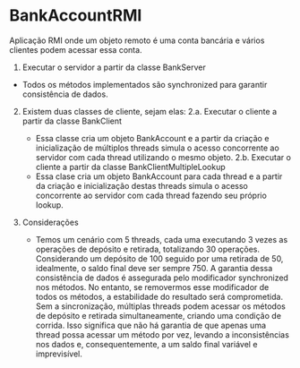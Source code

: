 # BankAccountRMI
Aplicação RMI onde um objeto remoto é uma conta bancária e vários clientes podem acessar essa conta.

1. Executar o servidor a partir da classe BankServer
  - Todos os métodos implementados são synchronized para garantir consistência de dados.

2. Existem duas classes de cliente, sejam elas:
  2.a. Executar o cliente a partir da classe BankClient
    - Essa classe cria um objeto BankAccount e a partir da criação e inicialização de múltiplos threads simula o acesso concorrente ao servidor com cada thread utilizando o mesmo objeto.
  2.b. Executar o cliente a partir da classe BankClientMultipleLookup
    - Essa clase cria um objeto BankAccount para cada thread e a partir da criação e inicialização destas threads simula o acesso concorrente ao servidor com cada thread fazendo seu próprio lookup.
   
4. Considerações
   - Temos um cenário com 5 threads, cada uma executando 3 vezes as operações de depósito e retirada, totalizando 30 operações. Considerando um depósito de 100 seguido por uma retirada de 50, idealmente, o saldo final deve ser sempre 750. A garantia dessa consistência de dados é assegurada pelo modificador synchronized nos métodos. No entanto, se removermos esse modificador de todos os métodos, a estabilidade do resultado será comprometida. Sem a sincronização, múltiplas threads podem acessar os métodos de depósito e retirada simultaneamente, criando uma condição de corrida. Isso significa que não há garantia de que apenas uma thread possa acessar um método por vez, levando a inconsistências nos dados e, consequentemente, a um saldo final variável e imprevisível.
